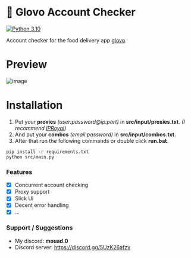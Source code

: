 
# 🍕 Glovo Account Checker

[![Python 3.10](https://img.shields.io/badge/python-3.11-blue.svg)](https://www.python.org/downloads/release/python-311/)

Account checker for the food delivery app [glovo](https://glovoapp.com/).

# Preview
![image](https://github.com/user-attachments/assets/3b7bbf22-b12a-46ac-ab2c-d32bb5fbd78a)


# Installation
1. Put your **proxies** *(user:password@ip:port)* in **src/input/proxies.txt**. *(I recommend [IPRoyal](https://iproyal.com/?r=dtg))*
2. And put your **combos** *(email:password)* in **src/input/combos.txt**.
3. After that run the following commands or double click **run.bat**.
```
pip install -r requirements.txt
python src/main.py
```

### Features
- [x] Concurrent account checking
- [x] Proxy support
- [x] Slick UI
- [x] Decent error handling
- [x] ...

### Support / Suggestions
- My discord: **mouad.0**
- Discord server: https://discord.gg/5UzK26afzv
